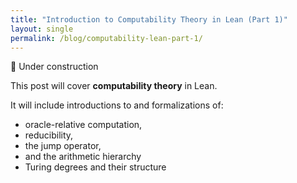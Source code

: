 ```yaml
---
title: "Introduction to Computability Theory in Lean (Part 1)"
layout: single
permalink: /blog/computability-lean-part-1/
---
```


🚧 Under construction

This post will cover **computability theory** in Lean.

It will include introductions to and formalizations of:
- oracle-relative computation,
- reducibility,
- the jump operator,
- and the arithmetic hierarchy
- Turing degrees and their structure
